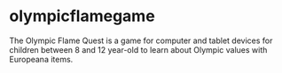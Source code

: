 # olympicflamegame
The Olympic Flame Quest is a game for computer and tablet devices for children between 8 and 12 year-old to learn about Olympic values with Europeana items.
